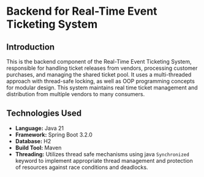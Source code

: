 # Backend for Real-Time Event Ticketing System

## Introduction

This is the backend component of the Real-Time Event Ticketing System, responsible for handling ticket releases from vendors, processing customer purchases, and managing the shared ticket pool. It uses a multi-threaded approach with thread-safe locking, as well as OOP programming concepts for modular design. This system maintains real time ticket management and distribution from multiple vendors to many consumers.

## Technologies Used

*   **Language:** Java 21
*   **Framework:** Spring Boot 3.2.0
*   **Database:** H2
*    **Build Tool:** Maven
*   **Threading:** Utilizes thread safe mechanisms using java `Synchronized`  keyword to implement appropriate thread management and protection of resources against race conditions and deadlocks.

